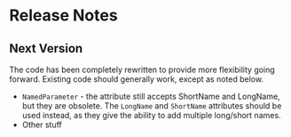 
# Release Notes #

## Next Version ##

The code has been completely rewritten to provide more flexibility going forward.
Existing code should generally work, except as noted below.

- `NamedParameter` - the attribute still accepts ShortName and LongName, but they are obsolete.
The `LongName` and `ShortName` attributes should be used instead, as they give the ability
to add multiple long/short names.
-  Other stuff

